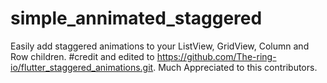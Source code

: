 # simple_annimated_staggered
Easily add staggered animations to your ListView, GridView, Column and Row children. #credit and edited to https://github.com/The-ring-io/flutter_staggered_animations.git. Much Appreciated to this contributors.
